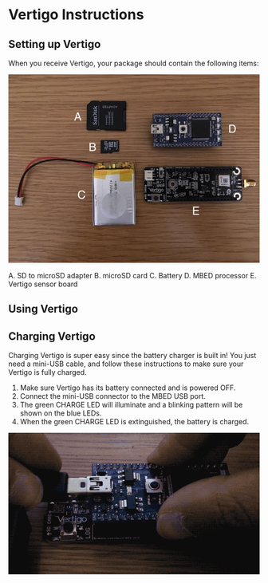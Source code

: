 # Vertigo Instructions

## <a name="building"></a>Setting up Vertigo

When you receive Vertigo, your package should contain the following items:

![Components](components.jpg)

A. SD to microSD adapter
B. microSD card
C. Battery
D. MBED processor
E. Vertigo sensor board

## <a name="usage"></a>Using Vertigo

## <a name="charging"></a>Charging Vertigo

Charging Vertigo is super easy since the battery charger is built in! You just
need a mini-USB cable, and follow these instructions to make sure your Vertigo
is fully charged.

1. Make sure Vertigo has its battery connected and is powered OFF.
2. Connect the mini-USB connector to the MBED USB port.
3. The green CHARGE LED will illuminate and a blinking pattern will be shown on
the blue LEDs.
4. When the green CHARGE LED is extinguished, the battery is charged.

![Charge](charge.gif)
